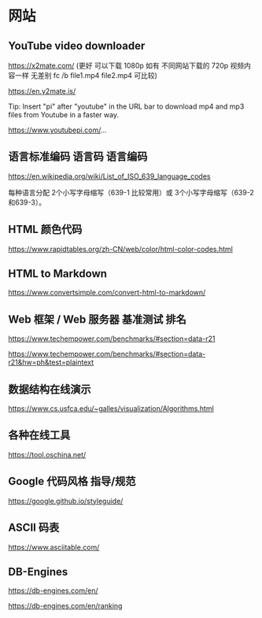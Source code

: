 # 网站

## YouTube video downloader

https://x2mate.com/ (更好 可以下载 1080p 如有 不同网站下载的 720p 视频内容一样 无差别 fc /b file1.mp4 file2.mp4 可比较)

https://en.y2mate.is/

Tip: Insert "pi" after "youtube" in the URL bar to download mp4 and mp3 files from Youtube in a faster way.

https://www.youtubepi.com/...

## 语言标准编码 语言码 语言编码

https://en.wikipedia.org/wiki/List_of_ISO_639_language_codes

每种语言分配 2个小写字母缩写（639-1 比较常用）或 3个小写字母缩写（639-2和639-3）。

## HTML 颜色代码

https://www.rapidtables.org/zh-CN/web/color/html-color-codes.html

## HTML to Markdown

https://www.convertsimple.com/convert-html-to-markdown/

## Web 框架 / Web 服务器 基准测试 排名   

https://www.techempower.com/benchmarks/#section=data-r21

https://www.techempower.com/benchmarks/#section=data-r21&hw=ph&test=plaintext

## 数据结构在线演示

https://www.cs.usfca.edu/~galles/visualization/Algorithms.html

## 各种在线工具

https://tool.oschina.net/

## Google 代码风格 指导/规范

https://google.github.io/styleguide/

## ASCII 码表

https://www.asciitable.com/

## DB-Engines

https://db-engines.com/en/

https://db-engines.com/en/ranking
